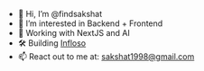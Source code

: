 - 👋 Hi, I’m @findsakshat
- 👀 I’m interested in Backend + Frontend
- 🌱 Working with NextJS and AI
- 🛠️ Building [Infloso](https://github.com/Infloso/infloso_next)
- 📫 React out to me at: sakshat1998@gmail.com

<!---
findsakshat/findsakshat is a ✨ special ✨ repository because its `README.md` (this file) appears on your GitHub profile.
You can click the Preview link to take a look at your changes.
--->
